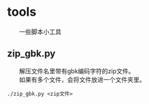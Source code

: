 # tools
&emsp;&emsp;一些脚本小工具

## zip_gbk.py
&emsp;&emsp;解压文件名里带有gbk编码字符的zip文件。  
&emsp;&emsp;如果有多个文件，会将文件放进一个文件夹里。
```shell
./zip_gbk.py <zip文件>
```